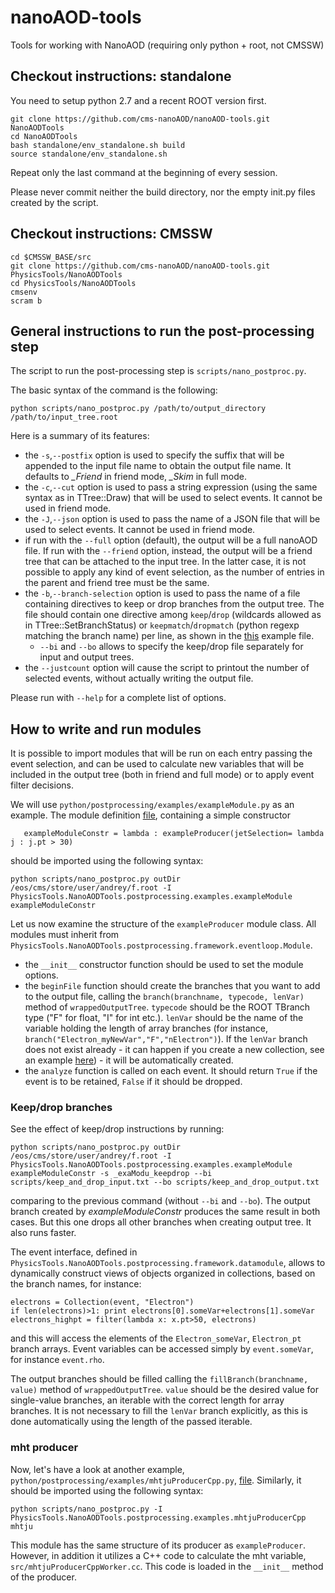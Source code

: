 # nanoAOD-tools
Tools for working with NanoAOD (requiring only python + root, not CMSSW)

## Checkout instructions: standalone

You need to setup python 2.7 and a recent ROOT version first.

    git clone https://github.com/cms-nanoAOD/nanoAOD-tools.git NanoAODTools
    cd NanoAODTools
    bash standalone/env_standalone.sh build
    source standalone/env_standalone.sh

Repeat only the last command at the beginning of every session.

Please never commit neither the build directory, nor the empty init.py files created by the script.

## Checkout instructions: CMSSW

    cd $CMSSW_BASE/src
    git clone https://github.com/cms-nanoAOD/nanoAOD-tools.git PhysicsTools/NanoAODTools
    cd PhysicsTools/NanoAODTools
    cmsenv
    scram b

## General instructions to run the post-processing step

The script to run the post-processing step is `scripts/nano_postproc.py`.

The basic syntax of the command is the following:

    python scripts/nano_postproc.py /path/to/output_directory /path/to/input_tree.root

Here is a summary of its features:
* the `-s`,`--postfix` option is used to specify the suffix that will be appended to the input file name to obtain the output file name. It defaults to *_Friend* in friend mode, *_Skim* in full mode.
* the `-c`,`--cut` option is used to pass a string expression (using the same syntax as in TTree::Draw) that will be used to select events. It cannot be used in friend mode.
* the `-J`,`--json` option is used to pass the name of a JSON file that will be used to select events. It cannot be used in friend mode.
* if run with the `--full` option (default), the output will be a full nanoAOD file. If run with the `--friend` option, instead, the output will be a friend tree that can be attached to the input tree. In the latter case, it is not possible to apply any kind of event selection, as the number of entries in the parent and friend tree must be the same.
* the `-b`,`--branch-selection` option is used to pass the name of a file containing directives to keep or drop branches from the output tree. The file should contain one directive among `keep`/`drop` (wildcards allowed as in TTree::SetBranchStatus) or `keepmatch`/`dropmatch` (python regexp matching the branch name) per line, as shown in the [this](python/postprocessing/examples/keep_and_drop.txt) example file.
  * `--bi` and `--bo` allows to specify the keep/drop file separately for input and output trees.  
* the `--justcount` option will cause the script to printout the number of selected events, without actually writing the output file.

Please run with `--help` for a complete list of options.

## How to write and run modules

It is possible to import modules that will be run on each entry passing the event selection, and can be used to calculate new variables that will be included in the output tree (both in friend and full mode) or to apply event filter decisions.

We will use `python/postprocessing/examples/exampleModule.py` as an example. The module definition [file](python/postprocessing/examples/exampleModule.py), containing a simple constructor
```
   exampleModuleConstr = lambda : exampleProducer(jetSelection= lambda j : j.pt > 30)
```
should be imported using the following syntax:

```
python scripts/nano_postproc.py outDir /eos/cms/store/user/andrey/f.root -I PhysicsTools.NanoAODTools.postprocessing.examples.exampleModule exampleModuleConstr
```

Let us now examine the structure of the `exampleProducer` module class. All modules must inherit from `PhysicsTools.NanoAODTools.postprocessing.framework.eventloop.Module`.
* the `__init__` constructor function should be used to set the module options.
* the `beginFile` function should create the branches that you want to add to the output file, calling the `branch(branchname, typecode, lenVar)` method of `wrappedOutputTree`. `typecode` should be the ROOT TBranch type ("F" for float, "I" for int etc.). `lenVar` should be the name of the variable holding the length of array branches (for instance, `branch("Electron_myNewVar","F","nElectron")`). If the `lenVar` branch does not exist already - it can happen if you create a new collection, see an example [here](python/postprocessing/examples/collectionMerger.py)) - it will be automatically created.
* the `analyze` function is called on each event. It should return `True` if the event is to be retained, `False` if it should be dropped.

### Keep/drop branches
See the effect of keep/drop instructions by running:
```
python scripts/nano_postproc.py outDir /eos/cms/store/user/andrey/f.root -I PhysicsTools.NanoAODTools.postprocessing.examples.exampleModule exampleModuleConstr -s _exaModu_keepdrop --bi scripts/keep_and_drop_input.txt --bo scripts/keep_and_drop_output.txt
```
comparing to the previous command (without `--bi` and `--bo`).
The output branch created by _exampleModuleConstr_ produces the same result in both cases. But this one drops all other branches when creating output tree. It also runs faster.

The event interface, defined in `PhysicsTools.NanoAODTools.postprocessing.framework.datamodule`, allows to dynamically construct views of objects organized in collections, based on the branch names, for instance:

    electrons = Collection(event, "Electron")
    if len(electrons)>1: print electrons[0].someVar+electrons[1].someVar
    electrons_highpt = filter(lambda x: x.pt>50, electrons)

and this will access the elements of the `Electron_someVar`, `Electron_pt` branch arrays. Event variables can be accessed simply by `event.someVar`, for instance `event.rho`.

The output branches should be filled calling the `fillBranch(branchname, value)` method of `wrappedOutputTree`. `value` should be the desired value for single-value branches, an iterable with the correct length for array branches. It is not necessary to fill the `lenVar` branch explicitly, as this is done automatically using the length of the passed iterable.


### mht producer
Now, let's have a look at another example, `python/postprocessing/examples/mhtjuProducerCpp.py`, [file](python/postprocessing/examples/mhtjuProducerCpp.py). Similarly, it should be imported using the following syntax:

```
python scripts/nano_postproc.py -I PhysicsTools.NanoAODTools.postprocessing.examples.mhtjuProducerCpp mhtju
```
This module has the same structure of its producer as `exampleProducer`. However, in addition it utilizes a C++ code to calculate the mht variable, `src/mhtjuProducerCppWorker.cc`. This code is loaded in the `__init__` method of the producer.


